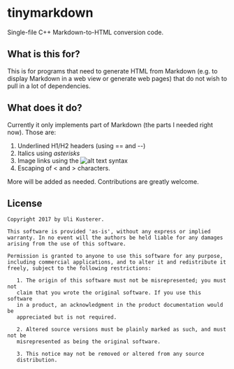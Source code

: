 tinymarkdown
============

Single-file C++ Markdown-to-HTML conversion code.


What is this for?
-----------------

This is for programs that need to generate HTML from Markdown (e.g. to display Markdown in a web view or generate web pages) that do not wish to pull in a lot of dependencies.

What does it do?
----------------

Currently it only implements part of Markdown (the parts I needed right now). Those are:

1. Underlined H1/H2 headers (using == and --)
2. Italics using *asterisks*
3. Image links using the ![alt text](url/or/path) syntax
4. Escaping of < and > characters.

More will be added as needed. Contributions are greatly welcome.


License
-------

	Copyright 2017 by Uli Kusterer.
	
	This software is provided 'as-is', without any express or implied
	warranty. In no event will the authors be held liable for any damages
	arising from the use of this software.
	
	Permission is granted to anyone to use this software for any purpose,
	including commercial applications, and to alter it and redistribute it
	freely, subject to the following restrictions:
	
	   1. The origin of this software must not be misrepresented; you must not
	   claim that you wrote the original software. If you use this software
	   in a product, an acknowledgment in the product documentation would be
	   appreciated but is not required.
	
	   2. Altered source versions must be plainly marked as such, and must not be
	   misrepresented as being the original software.
	
	   3. This notice may not be removed or altered from any source
	   distribution.
